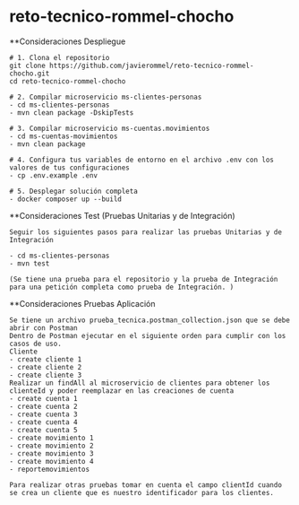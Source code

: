 # reto-tecnico-rommel-chocho

**Consideraciones Despliegue

    # 1. Clona el repositorio
    git clone https://github.com/javierommel/reto-tecnico-rommel-chocho.git
    cd reto-tecnico-rommel-chocho

    # 2. Compilar microservicio ms-clientes-personas
    - cd ms-clientes-personas
    - mvn clean package -DskipTests

    # 3. Compilar microservicio ms-cuentas.movimientos
    - cd ms-cuentas-movimientos
    - mvn clean package

    # 4. Configura tus variables de entorno en el archivo .env con los valores de tus configuraciones
    - cp .env.example .env

    # 5. Desplegar solución completa
    - docker composer up --build

**Consideraciones Test (Pruebas Unitarias y de Integración)

    Seguir los siguientes pasos para realizar las pruebas Unitarias y de Integración

    - cd ms-clientes-personas
    - mvn test

    (Se tiene una prueba para el repositorio y la prueba de Integración para una petición completa como prueba de Integración. )

**Consideraciones Pruebas Aplicación

    Se tiene un archivo prueba_tecnica.postman_collection.json que se debe abrir con Postman
    Dentro de Postman ejecutar en el siguiente orden para cumplir con los casos de uso.
    Cliente
    - create cliente 1
    - create cliente 2
    - create cliente 3
    Realizar un findAll al microservicio de clientes para obtener los clienteId y poder reemplazar en las creaciones de cuenta
    - create cuenta 1
    - create cuenta 2
    - create cuenta 3
    - create cuenta 4
    - create cuenta 5
    - create movimiento 1
    - create movimiento 2
    - create movimiento 3
    - create movimiento 4
    - reportemovimientos

    Para realizar otras pruebas tomar en cuenta el campo clientId cuando se crea un cliente que es nuestro identificador para los clientes.

